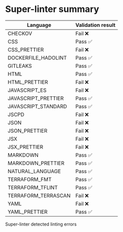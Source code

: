 # Super-linter summary

| Language            | Validation result |
| ------------------- | ----------------- |
| CHECKOV             | Fail ❌           |
| CSS                 | Pass ✅           |
| CSS_PRETTIER        | Fail ❌           |
| DOCKERFILE_HADOLINT | Pass ✅           |
| GITLEAKS            | Pass ✅           |
| HTML                | Pass ✅           |
| HTML_PRETTIER       | Fail ❌           |
| JAVASCRIPT_ES       | Fail ❌           |
| JAVASCRIPT_PRETTIER | Pass ✅           |
| JAVASCRIPT_STANDARD | Pass ✅           |
| JSCPD               | Fail ❌           |
| JSON                | Fail ❌           |
| JSON_PRETTIER       | Fail ❌           |
| JSX                 | Fail ❌           |
| JSX_PRETTIER        | Fail ❌           |
| MARKDOWN            | Pass ✅           |
| MARKDOWN_PRETTIER   | Pass ✅           |
| NATURAL_LANGUAGE    | Pass ✅           |
| TERRAFORM_FMT       | Pass ✅           |
| TERRAFORM_TFLINT    | Pass ✅           |
| TERRAFORM_TERRASCAN | Fail ❌           |
| YAML                | Fail ❌           |
| YAML_PRETTIER       | Pass ✅           |

Super-linter detected linting errors
